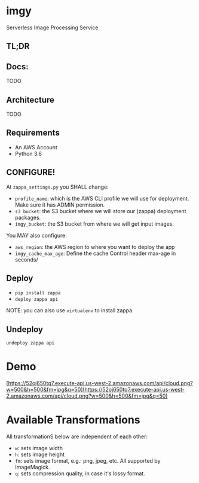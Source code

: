 # imgy
Serverless Image Processing Service

## TL;DR


## Docs:

TODO

## Architecture

TODO

## Requirements

- An AWS Account
- Python 3.6

## CONFIGURE!

At `zappa_settings.py` you SHALL change:

- `profile_name`: which is the AWS CLI profile we will use for deployment. Make sure it has ADMIN permission.
- `s3_bucket`: the S3 bucket where we will store our (zappa) deployment packages.
- `imgy_bucket`: the S3 bucket from where we will get input images.


You MAY also configure:

- `aws_region`: the AWS region to where you want to deploy the app
-  `imgy_cache_max_age`: Define the cache Control header max-age in seconds/

## Deploy

- `pip install zappa`
- `deploy zappa api`

NOTE: you can also use `virtualenv` to install zappa.


## Undeploy
`undeploy zappa api`


# Demo

[https://52oj650tq7.execute-api.us-west-2.amazonaws.com/api/cloud.png?w=500&h=500&fm=jpg&q=50](https://52oj650tq7.execute-api.us-west-2.amazonaws.com/api/cloud.png?w=500&h=500&fm=jpg&q=50)


# Available Transformations

All transformationS below are independent of each other:

- `w`: sets image width
- `h`: sets image height
- `fm`: sets image format, e.g.: png, jpeg, etc. All supported by ImageMagick.
- `q`: sets compression quality, in case it's lossy format.







